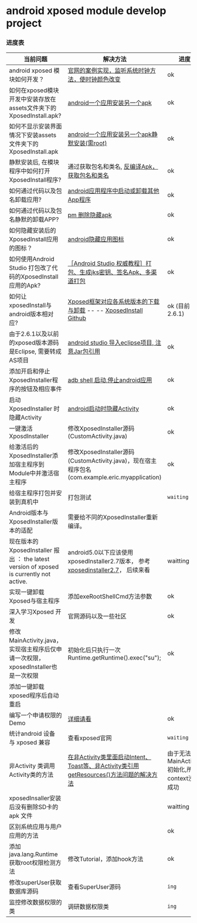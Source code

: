 # android xposed module develop project

### 进度表

当前问题    |   解决方法    | 进度
---|---|---
android xposed 模块如何开发？ |[官网的案例实现，监听系统时钟方法，使时钟颜色改变](https://github.com/rovo89/XposedBridge/wiki/Development-tutorial)|ok
如何在xposed模块开发中安装存放在assets文件夹下的XposedInstall.apk?   |  [android一个应用安装另一个apk](http://blog.csdn.net/zxc514257857/article/details/77485561)    |ok
如何不显示安装界面情况下安装assets文件夹下的XposedInstall.apk   |  [android一个应用安装另一个apk静默安装(需root)](http://blog.csdn.net/zxc514257857/article/details/77488832)   | ok
静默安装后, 在模块程序中如何打开XposedInstall程序?  | 通过获取包名和类名, [反编译Apk，获取包名和类名](http://blog.csdn.net/vipzjyno1/article/details/21039349)    | ok
如何通过代码以及包名卸载应用?            |[android应用程序中启动或卸载其他App程序](http://blog.csdn.net/wangjintao1988/article/details/12572307)  |ok
如何通过代码以及包名静默的卸载APP?    |  [pm 删除隐藏apk](https://my.oschina.net/u/2502529/blog/822114g) | ok
如何隐藏安装后的XposedInstall应用的图标？  |    [android隐藏应用图标](https://www.jianshu.com/p/0d64bce9fbd2/)    |   ok
如何使用Android Studio 打包改了代码的XposedInstall应用的Apk? |  [［Android Studio 权威教程］打包、生成jks密钥、签名Apk、多渠道打包](http://blog.csdn.net/yy1300326388/article/details/48344411) | ok
如何让xposedInstall与android版本相对应?   |  [Xposed框架对应各系统版本的下载与卸载](http://xposed.appkg.com/1152.html)    --  -- [XposedInstall Github](https://github.com/rovo89/XposedInstaller/releases)    |  ok (目前2.6.1)
由于2.6.1以及以前的xposed版本源码是Eclipse, 需要转成AS项目  |[android studio 导入eclipse项目, 注意Jar包引用](https://www.jianshu.com/p/e96034f69dec)    | ok
添加开启和停止XposedInstaller程序的按钮及相应事件       |[adb shell 启动,停止android应用](http://blog.csdn.net/pingqingbo/article/details/20450951)        | ok
启动XposedInstaller 时隐藏Activity    | [android启动时隐藏Activity](https://www.jianshu.com/p/3afcaa959de2)  | ok
一键激活XposdInstaller | 修改XposedInstaller源码(CustomActivity.java)   | ok
给激活后的XposedInstaller添加宿主程序到Module中并激活宿主程序  | 修改XposedInstaller源码(CustomActivity.java)，现在宿主程序包名(com.example.eric.myapplication)    | ok
给宿主程序打包并安装到真机中 |     打包测试    | `waiting`
Android版本与XposedInstaller版本的适配   | 需要给不同的XposedInstaller重新编译。 |
现在版本的XposedInstaller 报出 ： the latest version of xposed is currently not active.   | android5.0以下应该使用xposedInstaller2.7版本， 参考[xposedinstaller2.7](https://github.com/rovo89/XposedInstaller/releases/tag/2.7-experimental1)， 后续来看    | waitting
实现一键卸载Xposed与宿主程序    |   添加exeRootShellCmd方法参数 | ok
深入学习Xposed 开发     | 官网源码以及一些社区      |ok 
修改MainActivity.java，实现宿主程序后仅申请一次权限，xposedInstaller也是一次权限 |    初始化后只执行一次Runtime.getRuntime().exec("su");    | ok  
添加一键卸载xposed程序后自动重启    ||
编写一个申请权限的Demo  |  [详细请看](https://github.com/wanghaitao93/android_attack) | ok
统计android 设备 与 xposed 兼容 |  查看xposed官网 | `waiting`
非Activity 类调用Activity类的方法 | [在非Activity类里面启动Intent、Toast等、非Activity类引用getResources()方法问题的解决方法](https://blog.csdn.net/qq_21856521/article/details/51810596)    | 由于无法使MainActivity初始化,所以context没有成功
xposedInsaller安装后没有删除SD卡的apk 文件 |    | waitting
区别系统应用与用户应用的方法    |   | ok
添加java.lang.Runtime获取root权限检测方法|  修改Tutorial，添加hook方法  | ok
修改superUser获取数据库源码	| 查看SuperUser源码	| `ing`
监控修改数据权限的类	| 调研数据权限类 	| `ing`


